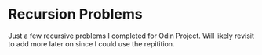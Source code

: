 # Recursion Problems

Just a few recursive problems I completed for Odin Project. Will likely revisit to add more later on since I could use the repitition.
